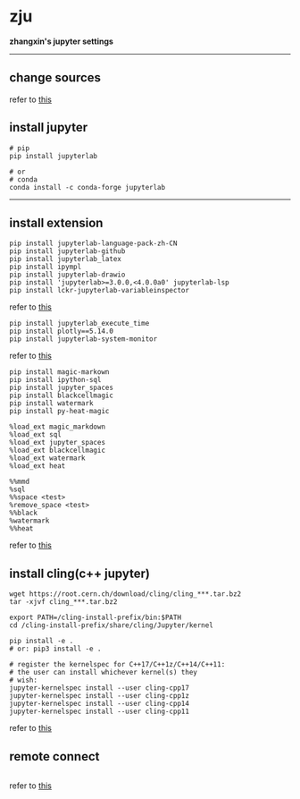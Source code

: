 # zju
**zhangxin's&nbsp;jupyter settings**
**************
## change sources
refer to [this](https://github.com/ZhangXin8069/Install-OpenMC-in-Windows-wsl2-and-change-sources-for-Chinese-users)

## install jupyter
```
# pip
pip install jupyterlab

# or 
# conda
conda install -c conda-forge jupyterlab
```
**********
## install extension
```
pip install jupyterlab-language-pack-zh-CN
pip install jupyterlab-github
pip install jupyterlab_latex
pip install ipympl
pip install jupyterlab-drawio
pip install 'jupyterlab>=3.0.0,<4.0.0a0' jupyterlab-lsp
pip install lckr-jupyterlab-variableinspector
```
refer to [this](https://zhuanlan.zhihu.com/p/101070029)
```
pip install jupyterlab_execute_time
pip install plotly==5.14.0
pip install jupyterlab-system-monitor 
```
refer to [this](https://cloud.tencent.com/developer/article/1971947)
```
pip install magic-markown
pip install ipython-sql
pip install jupyter_spaces
pip install blackcellmagic
pip install watermark
pip install py-heat-magic
```
```
%load_ext magic_markdown
%load_ext sql
%load_ext jupyter_spaces
%load_ext blackcellmagic
%load_ext watermark
%load_ext heat
```
```
%%mmd
%sql
%%space <test>
%remove_space <test>
%%black
%watermark
%%heat
```
refer to [this](https://blog.csdn.net/weixin_40787712/article/details/119306237)
## install cling(c++ jupyter)
```
wget https://root.cern.ch/download/cling/cling_***.tar.bz2
tar -xjvf cling_***.tar.bz2
```
```
export PATH=/cling-install-prefix/bin:$PATH
cd /cling-install-prefix/share/cling/Jupyter/kernel

pip install -e .
# or: pip3 install -e .

# register the kernelspec for C++17/C++1z/C++14/C++11:
# the user can install whichever kernel(s) they
# wish:
jupyter-kernelspec install --user cling-cpp17
jupyter-kernelspec install --user cling-cpp1z
jupyter-kernelspec install --user cling-cpp14
jupyter-kernelspec install --user cling-cpp11
```
refer to [this](https://github.com/root-project/cling)
## remote connect
```
```
refer to [this](https://zhuanlan.zhihu.com/p/72920198)
